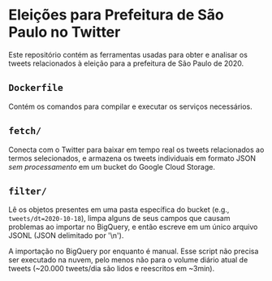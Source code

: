 # Eleições para Prefeitura de São Paulo no Twitter

Este repositório contém as ferramentas usadas para obter e analisar os tweets relacionados à
eleição para a prefeitura de São Paulo de 2020.

## `Dockerfile`

Contém os comandos para compilar e executar os serviços necessários.

## `fetch/`

Conecta com o Twitter para baixar em tempo real os tweets relacionados ao termos selecionados, e
armazena os tweets individuais em formato JSON *sem processamento* em um bucket do Google Cloud Storage.

## `filter/`

Lê os objetos presentes em uma pasta específica do bucket (e.g., `tweets/dt=2020-10-18`), limpa
alguns de seus campos que causam problemas ao importar no BigQuery, e então escreve em um único arquivo
JSONL (JSON delimitado por '\n').

A importação no BigQuery por enquanto é manual. Esse script não precisa ser executado na nuvem, pelo
menos não para o volume diário atual de tweets (~20.000 tweets/dia são lidos e reescritos em ~3min).
